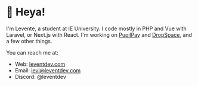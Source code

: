 # :wave: Heya!
I'm Levente, a student at IE University.
I code mostly in PHP and Vue with Laravel, or Next.js with React.
I'm working on [PupilPay](https://pupilpay.hu/) and [DropSpace](https://github.com/leventdev/dropspace), and a few other things.
 
You can reach me at:
* Web: [leventdev.com](https://leventdev.com)
* Email: <levi@leventdev.com>  
* Discord: @leventdev

